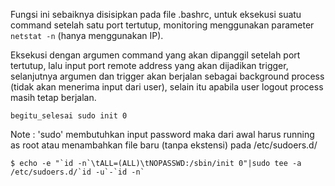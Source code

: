 Fungsi ini sebaiknya disisipkan pada file .bashrc, untuk eksekusi suatu command setelah satu port tertutup, monitoring menggunakan parameter `netstat -n` (hanya menggunakan IP).

Eksekusi dengan argumen command yang akan dipanggil setelah port tertutup, lalu input port remote address yang akan dijadikan trigger, selanjutnya argumen dan trigger akan berjalan sebagai background process (tidak akan menerima input dari user), selain itu apabila user logout process masih tetap berjalan.

`begitu_selesai sudo init 0`

Note : 'sudo' membutuhkan input password maka dari awal harus running as root atau menambahkan file baru (tanpa ekstensi) pada /etc/sudoers.d/

```$ echo -e "`id -n`\tALL=(ALL)\tNOPASSWD:/sbin/init 0"|sudo tee -a /etc/sudoers.d/`id -u`-`id -n` ```
